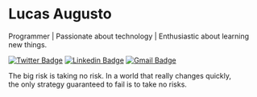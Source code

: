 # Lucas Augusto

Programmer | Passionate about technology | Enthusiastic about learning new things.

[![Twitter Badge](https://img.shields.io/badge/-@lucastweetou-7B68EE?style=flat-square&labelColor=7B68EE&logo=twitter&logoColor=white&link=https://twitter.com/dieegosf)](https://twitter.com/lucastweetou) 
[![Linkedin Badge](https://img.shields.io/badge/-Lucas%20Augusto-7B68EE?style=flat-square&logo=Linkedin&logoColor=white&link=https://www.linkedin.com/in/diego-schell-fernandes/)](https://www.linkedin.com/in/lucas-augusto-a428631b8/) 
[![Gmail Badge](https://img.shields.io/badge/-lucasaugustsdeveloper@gmail.com-7B68EE?style=flat-square&logo=Gmail&logoColor=white&link=mailto:diego.schell.f@gmail.com)](mailto:lucasaugustsdeveloper@gmail.com)

<p>
  The big risk is taking no risk. In a world that really changes quickly,<br>
  the only strategy guaranteed to fail is to take no risks.
</p>

